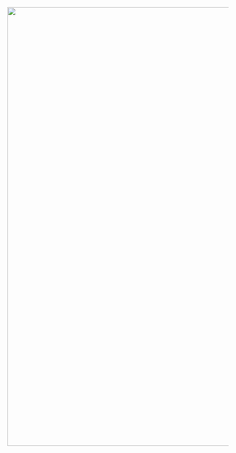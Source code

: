 <a href="URL_REDIRECT" target="blank"><img align="center" src="https://us-tuna-sounds-images.voicemod.net/0b57901a-2f5f-4980-ad56-708016d39df9-1665044482275.jpg" height="1000" /></a>
